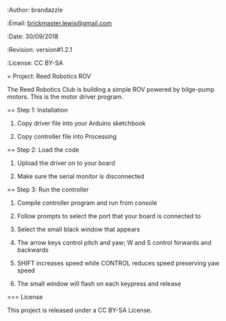 :Author: brandazzle

:Email: brickmaster.lewis@gmail.com

:Date: 30/09/2018

:Revision: version#1.2.1

:License: CC BY-SA



= Project: Reed Robotics ROV

The Reed Robotics Club is building a simple ROV powered by bilge-pump motors.
This is the motor driver program.

== Step 1: Installation

1. Copy driver file into your Arduino sketchbook

2. Copy controller file into Processing

== Step 2: Load the code

1. Upload the driver on to your board

2. Make sure the serial monitor is disconnected

== Step 3: Run the controller

1. Compile controller program and run from console

2. Follow prompts to select the port that your board is connected to

3. Select the small black window that appears

4. The arrow keys control pitch and yaw; W and S control forwards and backwards

5. SHIFT increases speed while CONTROL reduces speed preserving yaw speed

6. The small window will flash on each keypress and release

=== License

This project is released under a CC BY-SA License.
